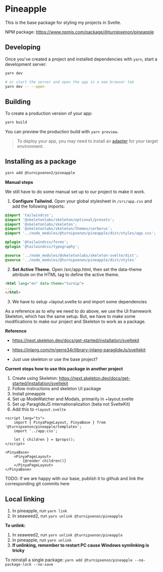 # Pineapple

This is the base package for styling my projects in Svelte.

NPM package: https://www.npmjs.com/package/@turnipxenon/pineapple

## Developing

Once you've created a project and installed dependencies with `yarn`, start a development server:

```bash
yarn dev

# or start the server and open the app in a new browser tab
yarn dev -- --open
```

## Building

To create a production version of your app:

```bash
yarn build
```

You can preview the production build with `yarn preview`.

> To deploy your app, you may need to install an [adapter](https://kit.svelte.dev/docs/adapters) for your target environment.

## Installing as a package

```bash
yarn add @turnipxenon2/pineapple
```

**Manual steps**

We still have to do some manual set up to our project to make it work.

1. **Configure Tailwind.** Open your global stylesheet in `/src/app.css` and add the following imports:

```css
@import 'tailwindcss';
@import '@skeletonlabs/skeleton/optional/presets';
@import '@skeletonlabs/skeleton';
@import '@skeletonlabs/skeleton/themes/cerberus';
@import '../node_modules/@turnipxenon/pineapple/dist/styles/app.css';

@plugin '@tailwindcss/forms';
@plugin '@tailwindcss/typography';

@source '../node_modules/@skeletonlabs/skeleton-svelte/dist';
@source '../node_modules/@turnipxenon/pineapple/dist/styles'
```

2. **Set Active Theme.** Open /src/app.html, then set the data-theme attribute on the HTML tag to define the active theme.

```html
<html lang="en" data-theme="turnip">
...
</html>
```

3. We have to setup +layout.svelte to and import some dependencies

As a reference as to why we need to do above, we use the UI framework Skeleton, which has the same setup. But, we have to make some modifications to make our project and Skeleton to work as a package.

**Reference**

- https://next.skeleton.dev/docs/get-started/installation/sveltekit
- https://inlang.com/m/gerre34r/library-inlang-paraglideJs/sveltekit

- Just use skeleton or use the base project?

**Current steps how to use this package in another project**

1. Create using Skeleton: https://next.skeleton.dev/docs/get-started/installation/sveltekit
2. Follow instructions and skeleton UI package
3. Install pineapple
4. Set up ModeWatcher and Modals, primarily in +layout.svelte
5. Set up ParaglideJS internationalization (beta not SvelteKit)
6. Add this to `+layout.svelte`

```sveltehtml
<script lang="ts">
	import { PinyaPageLayout, PinyaBase } from '@turnipxenon/pineapple/templates';
	import '../app.css';

	let { children } = $props();
</script>

<PinyaBase>
	<PinyaPageLayout>
		{@render children()}
	</PinyaPageLayout>
</PinyaBase>
```

TODO: if we are happy with our base, publish it to github and link the corresponding git commits here


## Local linking

1. In pineapple, run `yarn link`
2. In seaweed2, run `yarn unlink @turnipxenon/pineapple`

**To unlink:**

1. In seaweed2, run `yarn unlink @turnipxenon/pineapple`
2. In pineapple, run `yarn unlink`
3. **If unlinking, remember to restart PC cause Windows symlinking is tricky**

To reinstall a single package: `yarn add @turnipxenon/pineapple --no-package-lock --no-save`
